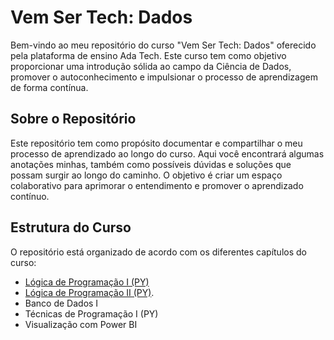 # Vem Ser Tech: Dados

Bem-vindo ao meu repositório do curso "Vem Ser Tech: Dados" oferecido pela plataforma de ensino Ada Tech. Este curso tem como objetivo proporcionar uma introdução sólida ao campo da Ciência de Dados, promover o autoconhecimento e impulsionar o processo de aprendizagem de forma contínua.

## Sobre o Repositório

Este repositório tem como propósito documentar e compartilhar o meu processo de aprendizado ao longo do curso. Aqui você encontrará algumas anotações minhas, também como possíveis dúvidas e soluções que possam surgir ao longo do caminho. O objetivo é criar um espaço colaborativo para aprimorar o entendimento e promover o aprendizado contínuo.

## Estrutura do Curso

O repositório está organizado de acordo com os diferentes capítulos do curso:

- [Lógica de Programação I (PY)](https://github.com/leticia-oliv/vem-ser-tech_dados/tree/main/Programa%C3%A7%C3%A3o%201)
- [Lógica de Programação II (PY)](https://github.com/leticia-oliv/vem-ser-tech_dados/tree/main/Programa%C3%A7%C3%A3o%20II).
- Banco de Dados I
- Técnicas de Programação I (PY)
- Visualização com Power BI
